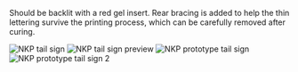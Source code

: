 Should be backlit with a red gel insert.  Rear bracing is added to help the thin lettering survive the printing process, which can be carefully removed after curing.

![NKP tail sign](https://github.com/user-attachments/assets/25c6b610-4a8a-491e-9cc5-0ea50271c1b8)
![NKP tail sign preview](https://github.com/user-attachments/assets/59722e5c-8df2-4cd3-bf8f-9168d97cb7ef)
![NKP prototype tail sign](https://github.com/user-attachments/assets/7a0da48b-8dea-415d-953b-2b9923d60f37)
![NKP prototype tail sign 2](https://github.com/user-attachments/assets/917a24f3-0cd4-4370-971b-13c65e79705f)
